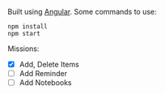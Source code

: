 Built using [Angular](https://angular.io/).
Some commands to use:
```
npm install
npm start
```
Missions:
- [x] Add, Delete Items
- [ ] Add Reminder
- [ ] Add Notebooks

